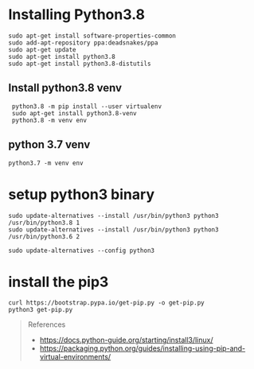 # Installing Python3.8

```
sudo apt-get install software-properties-common
sudo add-apt-repository ppa:deadsnakes/ppa
sudo apt-get update
sudo apt-get install python3.8
sudo apt-get install python3.8-distutils
```
## Install python3.8 venv
```
 python3.8 -m pip install --user virtualenv
 sudo apt-get install python3.8-venv
 python3.8 -m venv env
```

## python 3.7 venv
```
python3.7 -m venv env
```

# setup python3 binary
```
sudo update-alternatives --install /usr/bin/python3 python3 /usr/bin/python3.8 1
sudo update-alternatives --install /usr/bin/python3 python3 /usr/bin/python3.6 2

sudo update-alternatives --config python3
```

# install the pip3
```
curl https://bootstrap.pypa.io/get-pip.py -o get-pip.py
python3 get-pip.py
```

> References
> * https://docs.python-guide.org/starting/install3/linux/
> * https://packaging.python.org/guides/installing-using-pip-and-virtual-environments/
